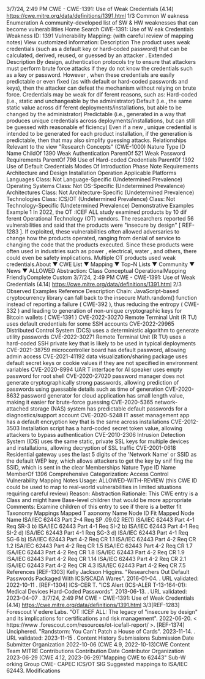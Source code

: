 3/7/24, 2:49 PM CWE - CWE-1391: Use of Weak Credentials (4.14)
https://cwe.mitre.org/data/deﬁnitions/1391.html 1/3
Common W eakness Enumeration
A community-developed list of SW & HW weaknesses that can become
vulnerabilities
Home Search
CWE-1391: Use of W eak Credentials
Weakness ID: 1391
Vulnerability Mapping: (with careful review of mapping notes)
View customized information:
 Description
The product uses weak credentials (such as a default key or hard-coded password) that can be calculated, derived, reused, or
guessed by an attacker .
 Extended Description
By design, authentication protocols try to ensure that attackers must perform brute force attacks if they do not know the credentials
such as a key or password. However , when these credentials are easily predictable or even fixed (as with default or hard-coded
passwords and keys), then the attacker can defeat the mechanism without relying on brute force.
Credentials may be weak for dif ferent reasons, such as:
Hard-coded (i.e., static and unchangeable by the administrator)
Default (i.e., the same static value across dif ferent deployments/installations, but able to be changed by the administrator)
Predictable (i.e., generated in a way that produces unique credentials across deployments/installations, but can still be
guessed with reasonable ef ficiency)
Even if a new , unique credential is intended to be generated for each product installation, if the generation is predictable, then that
may also simplify guessing attacks.
 Relationships
 Relevant to the view "Research Concepts" (CWE-1000)
Nature Type ID Name
ChildOf 1390 Weak Authentication
ParentOf 521 Weak Password Requirements
ParentOf 798 Use of Hard-coded Credentials
ParentOf 1392 Use of Default Credentials
 Modes Of Introduction
Phase Note
Requirements
Architecture and Design
Installation
Operation
 Applicable Platforms
Languages
Class: Not Language-Specific (Undetermined Prevalence)
Operating Systems
Class: Not OS-Specific (Undetermined Prevalence)
Architectures
Class: Not Architecture-Specific (Undetermined Prevalence)
Technologies
Class: ICS/OT (Undetermined Prevalence)
Class: Not Technology-Specific (Undetermined Prevalence)
 Demonstrative Examples
Example 1
In 2022, the OT :ICEF ALL study examined products by 10 dif ferent Operational Technology (OT) vendors. The researchers reported 56
vulnerabilities and said that the products were "insecure by design" [ REF-1283 ]. If exploited, these vulnerabilities often allowed
adversaries to change how the products operated, ranging from denial of service to changing the code that the products executed.
Since these products were often used in industries such as power , electrical, water , and others, there could even be safety
implications.
Multiple OT products used weak credentials.About ▼ CWE List ▼ Mapping ▼ Top-N Lists ▼ Community ▼ News ▼
ALLOWED
Abstraction: Class
Conceptual OperationalMapping
FriendlyComplete Custom
3/7/24, 2:49 PM CWE - CWE-1391: Use of Weak Credentials (4.14)
https://cwe.mitre.org/data/deﬁnitions/1391.html 2/3
 Observed Examples
Reference Description
Chain: JavaScript-based cryptocurrency library can fall back to the insecure Math.random() function
instead of reporting a failure ( CWE-392 ), thus reducing the entropy ( CWE-332 ) and leading to
generation of non-unique cryptographic keys for Bitcoin wallets ( CWE-1391 )
CVE-2022-30270 Remote Terminal Unit (R TU) uses default credentials for some SSH accounts
CVE-2022-29965 Distributed Control System (DCS) uses a deterministic algorithm to generate utility passwords
CVE-2022-30271 Remote Terminal Unit (R TU) uses a hard-coded SSH private key that is likely to be used in typical
deployments
CVE-2021-38759 microcontroller board has default password, allowing admin access
CVE-2021-41192 data visualization/sharing package uses default secret keys or cookie values if they are not specified in
environment variables
CVE-2020-8994 UAR T interface for AI speaker uses empty password for root shell
CVE-2020-27020 password manager does not generate cryptographically strong passwords, allowing prediction of
passwords using guessable details such as time of generation
CVE-2020-8632 password generator for cloud application has small length value, making it easier for brute-force
guessing
CVE-2020-5365 network-attached storage (NAS) system has predictable default passwords for a diagnostics/support
account
CVE-2020-5248 IT asset management app has a default encryption key that is the same across installations
CVE-2012-3503 Installation script has a hard-coded secret token value, allowing attackers to bypass authentication
CVE-2010-2306 Intrusion Detection System (IDS) uses the same static, private SSL keys for multiple devices and
installations, allowing decryption of SSL traffic
CVE-2001-0618 Residential gateway uses the last 5 digits of the 'Network Name' or SSID as the default WEP key,
which allows attackers to get the key by snif fing the SSID, which is sent in the clear
 Memberships
Nature Type ID Name
MemberOf 1396 Comprehensive Categorization: Access Control
 Vulnerability Mapping Notes
Usage: ALLOWED-WITH-REVIEW
(this CWE ID could be used to map to real-world vulnerabilities in limited situations requiring careful review)
Reason: Abstraction
Rationale:
This CWE entry is a Class and might have Base-level children that would be more appropriate
Comments:
Examine children of this entry to see if there is a better fit
 Taxonomy Mappings
Mapped T axonomy Name Node ID Fit Mapped Node Name
ISA/IEC 62443 Part 2-4 Req SP .09.02 RE(1)
ISA/IEC 62443 Part 4-1 Req SR-3 b)
ISA/IEC 62443 Part 4-1 Req SI-2 b)
ISA/IEC 62443 Part 4-1 Req SI-2 d)
ISA/IEC 62443 Part 4-1 Req SG-3 d)
ISA/IEC 62443 Part 4-1 Req SG-6 b)
ISA/IEC 62443 Part 4-2 Req CR 1.1
ISA/IEC 62443 Part 4-2 Req CR 1.2
ISA/IEC 62443 Part 4-2 Req CR 1.5
ISA/IEC 62443 Part 4-2 Req CR 1.7
ISA/IEC 62443 Part 4-2 Req CR 1.8
ISA/IEC 62443 Part 4-2 Req CR 1.9
ISA/IEC 62443 Part 4-2 Req CR 1.14
ISA/IEC 62443 Part 4-2 Req CR 2.1
ISA/IEC 62443 Part 4-2 Req CR 4.3
ISA/IEC 62443 Part 4-2 Req CR 7.5
 References
[REF-1303] Kelly Jackson Higgins. "Researchers Out Default Passwords Packaged With ICS/SCADA Wares". 2016-01-04.
. URL validated:
2022-10-11 .
[REF-1304] ICS-CER T. "ICS Alert (ICS-ALER T-13-164-01): Medical Devices Hard-Coded Passwords". 2013-06-13.
. URL validated: 2023-04-07 .
3/7/24, 2:49 PM CWE - CWE-1391: Use of Weak Credentials (4.14)
https://cwe.mitre.org/data/deﬁnitions/1391.html 3/3[REF-1283] Forescout V edere Labs. "OT :ICEF ALL: The legacy of "insecure by design" and its implications for certifications and
risk management". 2022-06-20. < https://www .forescout.com/resources/ot-icefall-report/ >.
[REF-1374] Unciphered. "Randstorm: You Can't Patch a House of Cards". 2023-11-14.
. URL validated: 2023-11-15 .
 Content History
 Submissions
Submission Date Submitter Organization
2022-10-06
(CWE 4.9, 2022-10-13)CWE Content Team MITRE
 Contributions
Contribution Date Contributor Organization
2023-06-29
(CWE 4.12, 2023-06-29)"Mapping CWE to 62443" Sub-W orking Group CWE- CAPEC ICS/OT SIG
Suggested mappings to ISA/IEC 62443.
 Modifications